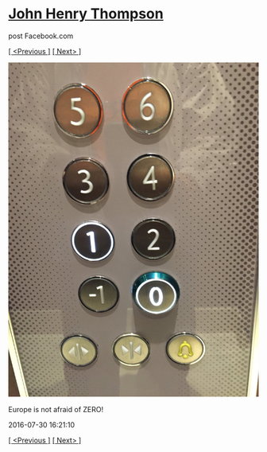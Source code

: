 # [John Henry Thompson](../README.md)
post Facebook.com

[[ <Previous ]](2016-07-30-4.md) [[ Next> ]](2016-07-17-1.md)

[![](../media/2016-07-30/Timeline-Photos-Europe-is-not-afraid-of-ZERO.jpg)](../README.md)

Europe is not afraid of ZERO!

2016-07-30 16:21:10

[[ <Previous ]](2016-07-30-4.md) [[ Next> ]](2016-07-17-1.md)